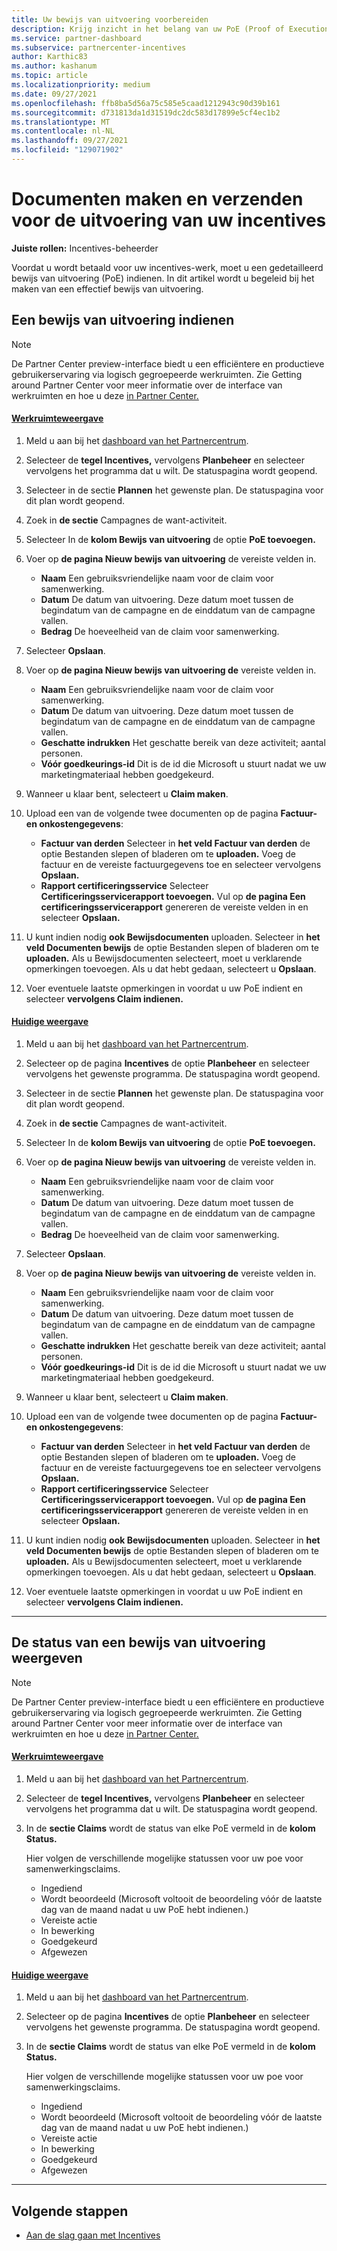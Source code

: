 ```yaml
---
title: Uw bewijs van uitvoering voorbereiden
description: Krijg inzicht in het belang van uw PoE (Proof of Execution), tijdlijnen, weergavestatus en richtlijnen voor indiening.
ms.service: partner-dashboard
ms.subservice: partnercenter-incentives
author: Karthic83
ms.author: kashanum
ms.topic: article
ms.localizationpriority: medium
ms.date: 09/27/2021
ms.openlocfilehash: ffb8ba5d56a75c585e5caad1212943c90d39b161
ms.sourcegitcommit: d731813da1d31519dc2dc583d17899e5cf4ec1b2
ms.translationtype: MT
ms.contentlocale: nl-NL
ms.lasthandoff: 09/27/2021
ms.locfileid: "129071902"
---
```

# <a name="create-and-submit-documents-for-your-incentives-proof-of-execution"></a>Documenten maken en verzenden voor de uitvoering van uw incentives

**Juiste rollen:** Incentives-beheerder

Voordat u wordt betaald voor uw incentives-werk, moet u een gedetailleerd bewijs van uitvoering (PoE) indienen. In dit artikel wordt u begeleid bij het maken van een effectief bewijs van uitvoering.

## <a name="how-to-submit-a-proof-of-execution"></a>Een bewijs van uitvoering indienen

> [!NOTE]
> De Partner Center preview-interface biedt u een efficiëntere en productieve gebruikerservaring via logisch gegroepeerde werkruimten. Zie Getting around Partner Center voor meer informatie over de interface van werkruimten en hoe u deze [in Partner Center.](get-around-partner-center.md#turn-workspaces-on-and-off)

#### <a name="workspaces-view"></a>[Werkruimteweergave](#tab/workspaces-view)

1. Meld u aan bij het [dashboard van het Partnercentrum](https://partner.microsoft.com/dashboard/).

2. Selecteer de **tegel Incentives,** vervolgens **Planbeheer** en selecteer vervolgens het programma dat u wilt. De statuspagina wordt geopend.

3. Selecteer in de sectie **Plannen** het gewenste plan. De statuspagina voor dit plan wordt geopend.

4. Zoek in **de sectie** Campagnes de want-activiteit.

5. Selecteer In de **kolom Bewijs van uitvoering** de optie **PoE toevoegen.**

6. Voer op **de pagina Nieuw bewijs van uitvoering** de vereiste velden in.

   - **Naam**  Een gebruiksvriendelijke naam voor de claim voor samenwerking.
   - **Datum**  De datum van uitvoering. Deze datum moet tussen de begindatum van de campagne en de einddatum van de campagne vallen.
   - **Bedrag**  De hoeveelheid van de claim voor samenwerking.

7. Selecteer **Opslaan**.

8. Voer op **de pagina Nieuw bewijs van uitvoering de** vereiste velden in.

   - **Naam**  Een gebruiksvriendelijke naam voor de claim voor samenwerking.
   - **Datum**  De datum van uitvoering. Deze datum moet tussen de begindatum van de campagne en de einddatum van de campagne vallen.
   - **Geschatte indrukken**   Het geschatte bereik van deze activiteit; aantal personen.
   - **Vóór goedkeurings-id**   Dit is de id die Microsoft u stuurt nadat we uw marketingmateriaal hebben goedgekeurd.

9. Wanneer u klaar bent, selecteert u **Claim maken**.

10. Upload een van de volgende twee documenten op de pagina **Factuur- en onkostengegevens**:
    - **Factuur van derden**  Selecteer in **het veld Factuur van derden** de optie Bestanden slepen of bladeren om te **uploaden.** Voeg de factuur en de vereiste factuurgegevens toe en selecteer vervolgens **Opslaan.**
    - **Rapport certificeringsservice**  Selecteer **Certificeringsservicerapport toevoegen.** Vul op **de pagina Een certificeringsservicerapport** genereren de vereiste velden in en selecteer **Opslaan.**

11. U kunt indien nodig **ook Bewijsdocumenten** uploaden. Selecteer in **het veld Documenten bewijs** de optie Bestanden slepen of bladeren om te **uploaden.** Als u Bewijsdocumenten selecteert, moet u verklarende opmerkingen toevoegen. Als u dat hebt gedaan, selecteert u **Opslaan**.

12. Voer eventuele laatste opmerkingen in voordat u uw PoE indient en selecteer **vervolgens Claim indienen.**

#### <a name="current-view"></a>[Huidige weergave](#tab/current-view)

1. Meld u aan bij het [dashboard van het Partnercentrum](https://partner.microsoft.com/dashboard/).

2. Selecteer op de pagina **Incentives** de optie **Planbeheer** en selecteer vervolgens het gewenste programma. De statuspagina wordt geopend.

3. Selecteer in de sectie **Plannen** het gewenste plan. De statuspagina voor dit plan wordt geopend.

4. Zoek in **de sectie** Campagnes de want-activiteit.

5. Selecteer In de **kolom Bewijs van uitvoering** de optie **PoE toevoegen.**

6. Voer op **de pagina Nieuw bewijs van uitvoering** de vereiste velden in.

   - **Naam**  Een gebruiksvriendelijke naam voor de claim voor samenwerking.
   - **Datum**  De datum van uitvoering. Deze datum moet tussen de begindatum van de campagne en de einddatum van de campagne vallen.
   - **Bedrag**  De hoeveelheid van de claim voor samenwerking.

7. Selecteer **Opslaan**.

8. Voer op **de pagina Nieuw bewijs van uitvoering de** vereiste velden in.

   - **Naam**  Een gebruiksvriendelijke naam voor de claim voor samenwerking.
   - **Datum**  De datum van uitvoering. Deze datum moet tussen de begindatum van de campagne en de einddatum van de campagne vallen.
   - **Geschatte indrukken**   Het geschatte bereik van deze activiteit; aantal personen.
   - **Vóór goedkeurings-id**   Dit is de id die Microsoft u stuurt nadat we uw marketingmateriaal hebben goedgekeurd.

9. Wanneer u klaar bent, selecteert u **Claim maken**.

10. Upload een van de volgende twee documenten op de pagina **Factuur- en onkostengegevens**:
    - **Factuur van derden**  Selecteer in **het veld Factuur van derden** de optie Bestanden slepen of bladeren om te **uploaden.** Voeg de factuur en de vereiste factuurgegevens toe en selecteer vervolgens **Opslaan.**
    - **Rapport certificeringsservice**  Selecteer **Certificeringsservicerapport toevoegen.** Vul op **de pagina Een certificeringsservicerapport** genereren de vereiste velden in en selecteer **Opslaan.**

11. U kunt indien nodig **ook Bewijsdocumenten** uploaden. Selecteer in **het veld Documenten bewijs** de optie Bestanden slepen of bladeren om te **uploaden.** Als u Bewijsdocumenten selecteert, moet u verklarende opmerkingen toevoegen. Als u dat hebt gedaan, selecteert u **Opslaan**.

12. Voer eventuele laatste opmerkingen in voordat u uw PoE indient en selecteer **vervolgens Claim indienen.**

* * *

## <a name="view-the-status-of-a-proof-of-execution"></a>De status van een bewijs van uitvoering weergeven

> [!NOTE]
> De Partner Center preview-interface biedt u een efficiëntere en productieve gebruikerservaring via logisch gegroepeerde werkruimten. Zie Getting around Partner Center voor meer informatie over de interface van werkruimten en hoe u deze [in Partner Center.](get-around-partner-center.md#turn-workspaces-on-and-off)

#### <a name="workspaces-view"></a>[Werkruimteweergave](#tab/workspaces-view)

1. Meld u aan bij het [dashboard van het Partnercentrum](https://partner.microsoft.com/dashboard/).

2. Selecteer de **tegel Incentives,** vervolgens **Planbeheer** en selecteer vervolgens het programma dat u wilt. De statuspagina wordt geopend.

3. In de **sectie Claims** wordt de status van elke PoE vermeld in de **kolom Status.**

   Hier volgen de verschillende mogelijke statussen voor uw poe voor samenwerkingsclaims.

   - Ingediend
   - Wordt beoordeeld (Microsoft voltooit de beoordeling vóór de laatste dag van de maand nadat u uw PoE hebt indienen.)
   - Vereiste actie
   - In bewerking
   - Goedgekeurd
   - Afgewezen

#### <a name="current-view"></a>[Huidige weergave](#tab/current-view)

1. Meld u aan bij het [dashboard van het Partnercentrum](https://partner.microsoft.com/dashboard/).

2. Selecteer op de pagina **Incentives** de optie **Planbeheer** en selecteer vervolgens het gewenste programma. De statuspagina wordt geopend.

3. In de **sectie Claims** wordt de status van elke PoE vermeld in de **kolom Status.**

   Hier volgen de verschillende mogelijke statussen voor uw poe voor samenwerkingsclaims.

   - Ingediend
   - Wordt beoordeeld (Microsoft voltooit de beoordeling vóór de laatste dag van de maand nadat u uw PoE hebt indienen.)
   - Vereiste actie
   - In bewerking
   - Goedgekeurd
   - Afgewezen

* * *

## <a name="next-steps"></a>Volgende stappen

- [Aan de slag gaan met Incentives](incentives-get-started-intro.md)